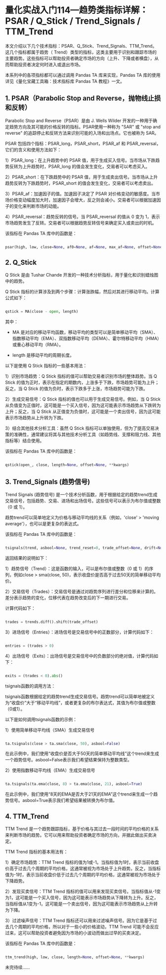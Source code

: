 # 量化实战入门114—趋势类指标详解：PSAR / Q_Stick / Trend_Signals / TTM_Trend 

本文介绍以下几个技术指标：PSAR、Q_Stick、Trend_Signals、TTM_Trend。这几个指标都属于趋势（ Trend）类型的指标，这类主要用于识别和跟踪市场的主要趋势。这些指标可以帮助投资者确定市场的方向（上升、下降或者横盘），从而帮助投资者决定何时进入或退出市场。

本系列中的各项指标都可以通过调用 Pandas TA 库来实现，Pandas TA 库的使用详见《量化宝藏工具箱：技术指标库 Pandas TA 教程》一文。
## 1. PSAR（Parabolic Stop and Reverse，抛物线止损和反转）
Parabolic Stop and Reverse（PSAR）是由 J. Wells Wilder 开发的一种用于确定趋势方向及其可能的价格反转的指标。PSAR使用一种称为 "SAR" 或 "stop and reverse" 的追踪停止和反转方法来识别可能的入场和出场点。它也被称为 SAR。

PSAR 包括四个指标：PSAR_long，PSAR_short，PSAR_af 和 PSAR_reversal，它们的含义和使用方法如下：

1）PSAR_long：在上升趋势中的 PSAR 值，用于生成买入信号。当市场从下跌趋势反转为上升趋势时，PSAR_long 的值会发生变化，交易者可以考虑买入。

2）PSAR_short：在下跌趋势中的 PSAR 值，用于生成卖出信号。当市场从上升趋势反转为下跌趋势时，PSAR_short 的值会发生变化，交易者可以考虑卖出。

3）PSAR_af：加速因子的值。加速因子决定了 PSAR 对价格变动的敏感度。当市场价格变动幅度加大时，加速因子会增大，反之则会减小。交易者可以根据加速因子的变化来判断市场的动能。

4）PSAR_reversal：趋势反转的信号。当 PSAR_reversal 的值从 0 变为 1，表示市场趋势发生了反转。交易者可以根据趋势反转信号来确定买入或卖出的时机。

该指标在 Pandas TA 库中的函数是：

```python 

psar(high, low, close=None, af0=None, af=None, max_af=None, offset=None, **kwargs)

```

## 2. Q_Stick
Q Stick 是由 Tushar Chande 开发的一种技术分析指标，用于量化和识别蜡烛图中的趋势。

Q Stick 指标的计算涉及到两个步骤：计算涨跌幅，然后对其进行移动平均。计算公式如下：

```python 

qstick = MA(close - open, length)

```

其中：

- MA 是对应的移动平均函数，移动平均的类型可以是简单移动平均（SMA）、指数移动平均（EMA）、双指数移动平均（DEMA）、霍尔特移动平均（HMA）或重心移动平均（RMA）。

- length 是移动平均的周期长度。

以下是使用 Q Stick 指标的一些基本用法：

1）识别市场趋势：Q Stick 指标的值可以帮助交易者识别市场的整体趋势。当 Q Stick 的值为正时，表示在指定的期数内，上涨多于下跌，市场趋势可能为上升；反之，当 Q Stick 的值为负时，表示下跌多于上涨，市场趋势可能为下跌。

2）生成交易信号：Q Stick 指标的值也可以用于生成交易信号。例如，当 Q Stick 从负值变为正值时，这可能是一个买入信号，因为这可能表示市场趋势从下跌转为上升；反之，当 Q Stick 从正值变为负值时，这可能是一个卖出信号，因为这可能表示市场趋势从上升转为下跌。

3）结合其他技术分析工具：虽然 Q Stick 指标可以单独使用，但为了提高交易决策的准确性，通常建议将其与其他技术分析工具（如趋势线、支撑和阻力线、其他指标等）结合使用。

该指标在 Pandas TA 库中的函数是：

```python 

qstick(open_, close, length=None, offset=None, **kwargs)

```

## 3. Trend_Signals (趋势信号)
Trend Signals (趋势信号) 是一个技术分析函数，用于根据给定的趋势trend生成交易信号，包括趋势、交易、进场和出场信号。这些信号可以表示为布尔值或整数（0 或 1）。

趋势trend可以简单地定义为价格与移动平均线的关系（例如，'close' > 'moving average'），也可以是更复杂的表达式。

该指标在 Pandas TA 库中的函数是：

```python 

tsignals(trend, asbool=None, trend_reset=0, trade_offset=None, drift=None, offset=None, **kwargs)

```
返回结果的说明如下：

1）趋势信号（Trend）：这是函数的输入，可以是布尔值或整数（0 或 1）的序列，例如close > sma(close, 50)，表示收盘价是否高于过去50天的简单移动平均价。

2）交易信号（Trades）：交易信号是通过对趋势序列进行差分和位移来计算的。差分表示趋势的变化，位移代表在趋势改变后的下一期进行交易。

计算代码如下：

```python 

trades = trends.diff().shift(trade_offset)

```

3）进场信号（Entries）：进场信号是交易信号中的正数部分，计算代码如下：

```python 

entries = (trades > 0)

```

4）出场信号（Exits）：出场信号是交易信号中的负数部分的绝对值，计算代码如下：

```python 

exits = (trades < 0).abs()

```

tsignals函数的调用方法：

tsignals函数根据给定的趋势trend生成交易信号。趋势trend可以简单地被定义为“收盘价”大于“移动平均线”，或者更复杂的布尔表达式，其值为布尔值或整数（0或1）。

以下是如何调用tsignals函数的示例：

1）使用简单移动平均线（SMA）生成交易信号

```python 

ta.tsignals(close > ta.sma(close, 50), asbool=False)

```

在此示例中，我们使用“收盘价是否大于50天的简单移动平均线”这个trend来生成一个趋势信号。asbool=False表示我们希望结果保持为整数类型。

2）使用指数移动平均线（EMA）生成交易信号

```python 

ta.tsignals(ta.ema(close, 8) > ta.ema(close, 21), asbool=True)

```

在此示例中，我们使用“8天的EMA是否大于21天的EMA”这个trend来生成一个趋势信号。asbool=True表示我们希望结果被转换为布尔值。
## 4. TTM_Trend
TTM Trend 是一个趋势跟踪指标，基于价格与其过去一段时间的平均价格的关系来判断市场的趋势。它可以用来帮助投资者确定市场的方向，并据此做出买卖决定。

TTM Trend 指标的基本用法有：

1）确定市场趋势：TTM Trend 指标的值为1或-1。当指标值为1时，表示当前收盘价高于过去几个周期的平均价格，这通常被视为市场处于上升趋势。反之，当指标值为-1时，表示当前收盘价低于过去几个周期的平均价格，这通常被视为市场处于下降趋势。

2）发现买卖信号：TTM Trend 指标的值可以用来发现买卖信号。当指标值从-1变为1，这可能是一个买入信号，因为这可能表示市场趋势从下降转为上升。反之，当指标值从1变为-1，这可能是一个卖出信号，因为这可能表示市场趋势从上升转为下降。

3）过滤噪声信号：TTM Trend 指标还可以用来过滤噪声信号。因为它是基于过去几个周期的平均价格，所以对于一些小的价格波动，TTM Trend 可能不会反应过来，这可以帮助投资者避免因为市场的小波动而做出过早的买卖决定。

该指标在 Pandas TA 库中的函数是：

```python 

ttm_trend(high, low, close, length=None, offset=None, **kwargs)

```

未完待续……